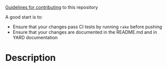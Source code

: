 [Guidelines for contributing](https://github.com/ruby-git/ruby-git/blob/master/CONTRIBUTING.md) to this repository

A good start is to:

* Ensure that your changes pass CI tests by running `rake` before pushing
* Ensure that your changes are documented in the README.md and in YARD documentation

# Description

